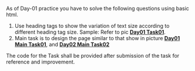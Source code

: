 As of Day-01 practice you have to solve the following questions using basic html.
1. Use heading tags to show the variation of text size according to different heading tag size.
Sample: Refer to pic **[Day01 Task01](Day01_Task01.png)**.
2. Main task is to design the page similar to that show in picture **[Day01 Main Task01](Day01MainTask01.png)**, and **[Day02 Main Task02](Day02MainTask02.png)**

The code for the Task shall be provided after submission of the task for reference and improvement.